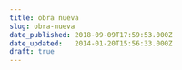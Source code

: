 ```yaml
---
title: obra nueva
slug: obra-nueva
date_published: 2018-09-09T17:59:53.000Z
date_updated:   2014-01-20T15:56:33.000Z
draft: true
---
```




